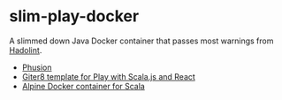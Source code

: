 # slim-play-docker
A slimmed down Java Docker container that passes most warnings from [Hadolint](https://github.com/hadolint/hadolint).

 - [Phusion](http://phusion.github.io/baseimage-docker/)
 - [Giter8 template for Play with Scala.js and React](https://github.com/vmunier/play-scalajs.g8)
 - [Alpine Docker container for Scala](https://github.com/domingogallardo/playframework)
